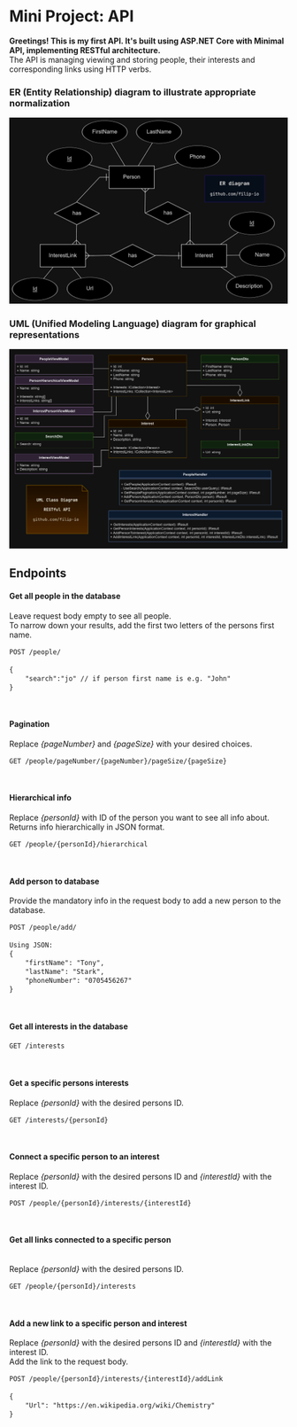 # Mini Project: API

<b>Greetings! This is my first API. It's built using ASP.NET Core with Minimal API, implementing RESTful architecture.</b>
<br>The API is managing viewing and storing people, their interests and corresponding links using HTTP verbs.

### ER (Entity Relationship) diagram to illustrate appropriate normalization

![ER-Diagram](/Diagrams/ER_diagram_Mini_project-API_dark.png)


### UML (Unified Modeling Language) diagram for graphical representations

![UML-Diagram](/Diagrams/UML_diagram_MiniAPIproject_dark.png)




## Endpoints



#### **Get all people in the database** 
Leave request body empty to see all people. 
<br>To narrow down your results, add the first two letters of the persons first name.
```
POST /people/

{
	"search":"jo" // if person first name is e.g. "John"
}
```
<br>

#### **Pagination** 
Replace *{pageNumber}* and *{pageSize}* with your desired choices.
```
GET /people/pageNumber/{pageNumber}/pageSize/{pageSize}
```

<br>

#### **Hierarchical info** 
Replace *{personId}* with ID of the person you want to see all info about. Returns info hierarchically in JSON format.
```
GET /people/{personId}/hierarchical
```

<br>

#### **Add person to database** 
Provide the mandatory info in the request body to add a new person to the database.
```
POST /people/add/

Using JSON:
{
	"firstName": "Tony",
	"lastName": "Stark",
	"phoneNumber": "0705456267"
}
```

<br>


#### **Get all interests in the database**
```
GET /interests
```
<br>


#### **Get a specific persons interests**
Replace *{personId}* with the desired persons ID.
```
GET /interests/{personId}

```
<br>


#### **Connect a specific person to an interest**
Replace *{personId}* with the desired persons ID and *{interestId}* with the interest ID.
```
POST /people/{personId}/interests/{interestId}
```

<br>

#### **Get all links connected to a specific person**
<br>Replace *{personId}* with the desired persons ID.
```
GET /people/{personId}/interests

```


<br>

#### **Add a new link to a specific person and interest**
Replace *{personId}* with the desired persons ID and *{interestId}* with the interest ID.
<br>Add the link to the request body.
```
POST /people/{personId}/interests/{interestId}/addLink

{
	"Url": "https://en.wikipedia.org/wiki/Chemistry"
}

```